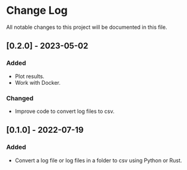 # Change Log

All notable changes to this project will be documented in this file.

## [0.2.0] - 2023-05-02

### Added

- Plot results.
- Work with Docker.

### Changed

- Improve code to convert log files to csv.

## [0.1.0] - 2022-07-19

### Added

- Convert a log file or log files in a folder to csv using Python or Rust.
